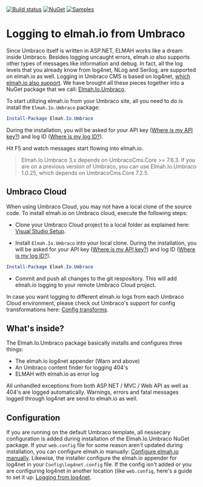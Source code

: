 [![Build status](https://ci.appveyor.com/api/projects/status/hn4jr5q06ba7vp7c?svg=true)](https://ci.appveyor.com/project/ThomasArdal/elmah-io-umbraco)
[![NuGet](https://img.shields.io/nuget/v/elmah.io.umbraco.svg)](https://www.nuget.org/packages/elmah.io.umbraco/)
[![Samples](https://img.shields.io/badge/samples-1-brightgreen.svg)](https://github.com/elmahio/elmah.io.umbraco/tree/master/Elmah.Io.Umbraco.Example)

# Logging to elmah.io from Umbraco

Since Umbraco itself is written in ASP.NET, ELMAH works like a dream inside Umbraco. Besides logging uncaught errors, elmah.io also supports other types of messages like information and debug. In fact, all the log levels that you already know from log4net, NLog and Serilog, are supported on elmah.io as well. Logging in Umbraco CMS is based on log4net, [which elmah.io also support](https://docs.elmah.io/logging-to-elmah-io-from-log4net/). We have brought all these pieces together into a NuGet package that we call: [Elmah.Io.Umbraco](https://www.nuget.org/packages/elmah.io.umbraco/).

To start utilizing elmah.io from your Umbraco site, all you need to do is install the `Elmah.Io.Umbraco` package:

```powershell
Install-Package Elmah.Io.Umbraco
```

During the installation, you will be asked for your API key ([Where is my API key?](https://docs.elmah.io/where-is-my-api-key/)) and log ID ([Where is my log ID?](https://docs.elmah.io/where-is-my-log-id/)).

Hit F5 and watch messages start flowing into elmah.io.

> Elmah.Io.Umbraco 3.x depends on UmbracoCms.Core >= 7.6.3. If you are on a previous version of Umbraco, you can use Elmah.Io.Umbraco 1.0.25, which depends on UmbracoCms.Core 7.2.5.

## Umbraco Cloud

When using Umbraco Cloud, you may not have a local clone of the source code. To install elmah.io on Umbraco cloud, execute the following steps:

* Clone your Umbraco Cloud project to a local folder as explained here: [Visual Studio Setup](https://our.umbraco.org/documentation/Umbraco-Cloud/Set-Up/Visual-Studio/).

* Install `Elmah.Io.Umbraco` into your local clone. During the installation, you will be asked for your API key ([Where is my API key?](https://docs.elmah.io/where-is-my-api-key/)) and log ID ([Where is my log ID?](https://docs.elmah.io/where-is-my-log-id/)).

```powershell
Install-Package Elmah.Io.Umbraco
```

* Commit and push all changes to the git respository. This will add elmah.io logging to your remote Umbraco Cloud project.

In case you want logging to different elmah.io logs from each Umbraco Cloud environment, please check out Umbraco's support for config transformations here: [Config transforms](https://our.umbraco.org/documentation/Umbraco-Cloud/Set-Up/Config-Transforms/).

## What's inside?

The Elmah.Io.Umbraco package basically installs and configures three things:

* The elmah.io log4net appender (Warn and above)
* An Umbraco content finder for logging 404's
* ELMAH with elmah.io as error log

All unhandled exceptions from both ASP.NET / MVC / Web API as well as 404's are logged automatically. Warnings, errors and fatal messages logged through log4net are send to elmah.io as well.

## Configuration

If you are running on the default Umbraco template, all nessecary configuration is added during installation of the Elmah.Io.Umbraco NuGet package. If your `web.config` file for some reason aren't updated during installation, you can configure elmah.io manually: [Configure elmah.io manually](https://docs.elmah.io/configure-elmah-io-manually/). Likewise, the installer configure the elmah.io appender for log4net in your `Config\log4net.config` file. If the config isn't added or you are configuring log4net in another location (like `web.config`, here's a guide to set it up: [Logging from log4net](https://docs.elmah.io/logging-to-elmah-io-from-log4net/).